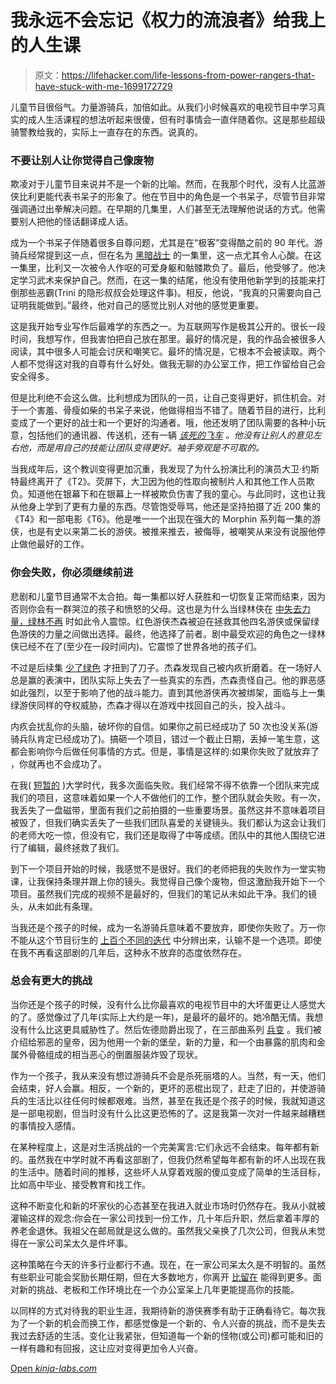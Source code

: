 # 我永远不会忘记《权力的流浪者》给我上的人生课

> 原文：<https://lifehacker.com/life-lessons-from-power-rangers-that-have-stuck-with-me-1699172729>

儿童节目很俗气。力量游骑兵，加倍如此。从我们小时候喜欢的电视节目中学习真实的成人生活课程的想法听起来很傻，但有时事情会一直伴随着你。这是那些超级骑警教给我的，实际上一直存在的东西。说真的。



### 不要让别人让你觉得自己像废物

欺凌对于儿童节目来说并不是一个新的比喻。然而，在我那个时代，没有人比蓝游侠比利更能代表书呆子的形象了。他在节目中的角色是一个书呆子，尽管节目非常强调通过出拳解决问题。在早期的几集里，人们甚至无法理解他说话的方式。他需要别人把他的怪话翻译成人话。

成为一个书呆子伴随着很多自尊问题，尤其是在“极客”变得酷之前的 90 年代。游骑兵经常提到这一点，但在名为 [黑暗战士](http://www.netflix.com/WiPlayer?movieid=70182041&trkid=200109583) 的一集里，这一点尤其令人心酸。在这一集里，比利又一次被令人作呕的可爱身躯和骷髅欺负了。最后，他受够了。他决定学习武术来保护自己。然而，在这一集的结尾，他没有使用他新学到的技能来打倒那些恶霸(Trini 的隐形叔叔会处理这件事)。相反，他说，“我真的只需要向自己证明我能做到。”最终，他对自己的感觉比别人对他的感觉更重要。

这是我开始专业写作后最难学的东西之一。为互联网写作是极其公开的。很长一段时间，我想写作，但我害怕把自己放在那里。最好的情况是，我的作品会被很多人阅读，其中很多人可能会讨厌和嘲笑它。最坏的情况是，它根本不会被读取。两个人都不觉得这对我的自尊有什么好处。做我无聊的办公室工作，把工作留给自己会安全得多。

但是比利绝不会这么做。比利想成为团队的一员，让自己变得更好，抓住机会。对于一个害羞、骨瘦如柴的书呆子来说，他做得相当不错了。随着节目的进行，比利变成了一个更好的战士和一个更好的沟通者。哦，他还发明了团队需要的各种小玩意，包括他们的通讯器、传送机，还有一辆 [*该死的飞车*](http://powerrangers.wikia.com/wiki/RADBUG#RadBug) *。他没有让别人的意见左右他，而是用自己的技能让团队变得更好。袖手旁观是不可取的。*

当我成年后，这个教训变得更加沉重，我发现了为什么扮演比利的演员大卫·约斯特最终离开了《T2》。荧屏下，大卫因为他的性取向被制片人和其他工作人员欺负。知道他在银幕下和在银幕上一样被欺负伤害了我的童心。与此同时，这也让我从他身上学到了更有力量的东西。尽管饱受辱骂，他还是坚持拍摄了近 200 集的《T4》和一部电影《T6》。他是唯一一个出现在强大的 Morphin 系列每一集的游侠，也是有史以来第二长的游侠。被推来推去，被侮辱，被嘲笑从来没有说服他停止做他最好的工作。

### 你会失败，你必须继续前进

悲剧和儿童节目通常不太合拍。每一集都以好人获胜和一切恢复正常而结束，因为否则你会有一群哭泣的孩子和愤怒的父母。这也是为什么当绿林侠在 [中失去力量，绿林不再](http://www.netflix.com/WiPlayer?movieid=70182099&trkid=13467993) 时如此令人震惊。红色游侠杰森被迫在拯救其他四名游侠或保留绿色游侠的力量之间做出选择。最终，他选择了前者。剧中最受欢迎的角色之一绿林侠已经不在了(至少在一段时间内)。它震惊了世界各地的孩子们。

不过是后续集 [少了绿色](http://www.netflix.com/WiPlayer?movieid=70182101&trkid=200109583) 才扭到了刀子。杰森发现自己被内疚折磨着。在一场好人总是赢的表演中，团队实际上失去了一些真实的东西，杰森责怪自己。他的罪恶感如此强烈，以至于影响了他的战斗能力。直到其他游侠再次被绑架，面临与上一集绿游侠同样的夺权威胁，杰森才得以在游戏中找回自己的头，投入战斗。

内疚会扰乱你的头脑，破坏你的自信。如果你之前已经成功了 50 次也没关系(游骑兵队肯定已经成功了)。搞砸一个项目，错过一个截止日期，丢掉一笔生意，这都会影响你今后做任何事情的方式。但是，事情是这样的:如果你失败了就放弃了 ，你就再也不会成功了。

在我( [短暂的](http://lifehacker.com/how-to-get-by-without-a-college-degree-and-when-you-ne-1120356954) )大学时代，我多次面临失败。我们经常不得不依靠一个团队来完成我们的项目，这意味着如果一个人不做他们的工作，整个团队就会失败。有一次，我丢失了一盘磁带，里面有我们之前拍摄的一些重要场景。虽然这并不意味着项目被毁了，但我们确实丢失了一些我们团队喜爱的关键镜头。我们都认为这会让我们的老师大吃一惊，但没有它，我们还是取得了中等成绩。团队中的其他人围绕它进行了编辑，最终拯救了我们。

到下一个项目开始的时候，我感觉不是很好。我们的老师把我的失败作为一堂实物课，让我保持条理并跟上你的镜头。我觉得自己像个废物，但这激励我开始下一个项目。虽然我们完成的视频不是最好的，但我们的笔记从未如此干净。我们的镜头，从未如此有条理。

当我还是个孩子的时候，成为一名游骑兵意味着不要放弃，即使你失败了。万一你不能从这个节目衍生的 [上百个不同的迭代](http://powerrangers.wikia.com/wiki/Power_Rangers_%28series%29#Seasons) 中分辨出来，认输不是一个选项。即使在我不再看这部剧的几年后，这种永不放弃的态度依然存在。

### 总会有更大的挑战

当你还是个孩子的时候，没有什么比你最喜欢的电视节目中的大坏蛋更让人感觉大的了。感觉像过了几年(实际上大约是一年)，是最坏的最坏的。她冷酷无情。我想没有什么比这更具威胁性了。然后佐德勋爵出现了，在三部曲系列 [兵变](http://www.netflix.com/WiPlayer?movieid=70182088&trkid=200109583) 。我们被介绍给邪恶的皇帝，因为他用一个新的堡垒，新的力量，和一个由暴露的肌肉和金属外骨骼组成的相当恶心的倒置服装炸毁了现状。

作为一个孩子，我从来没有想过游骑兵不会是杀死丽塔的人。当然，有一天，他们会结束，好人会赢。相反，一个新的，更坏的恶棍出现了，赶走了旧的，并使游骑兵的生活比以往任何时候都艰难。当然，甚至在我还是个孩子的时候，我就知道这是一部电视剧，但当时没有什么比这更恐怖的了。这是我第一次对一件越来越糟糕的事情投入感情。

在某种程度上，这是对生活挑战的一个完美寓言:它们永远不会结束。每年都有新的。虽然我在中学时就不再看这部剧了，但我仍然希望每年都有新的坏人出现在我的生活中。随着时间的推移，这些坏人从穿着戏服的傻瓜变成了简单的生活目标，比如高中毕业、接受教育和找工作。

这种不断变化和新的坏家伙的心态甚至在我进入就业市场时仍然存在。我从小就被灌输这样的观念:你会在一家公司找到一份工作，几十年后升职，然后拿着丰厚的养老金退休。我祖父在邮局就是这么做的。虽然我父亲换了几次公司，但我从未觉得在一家公司呆太久是件坏事。

这种策略在今天的许多行业都行不通。现在，在一家公司呆太久是不明智的。虽然有些职业可能会奖励长期任期，但在大多数地方，你离开 [比留在](http://lifehacker.com/when-you-need-a-raise-be-prepared-to-quit-5967664) 能得到更多。面对新的挑战、老板和工作环境比在一个办公室呆上几年更能提高你的技能。

以同样的方式对待我的职业生涯，我期待新的游侠赛季有助于正确看待它。每次我为了一个新的机会而换工作，都感觉像是一个新的、令人兴奋的挑战，而不是失去我过去舒适的生活。变化让我紧张，但知道每一个新的怪物(或公司)都可能和旧的一样有趣和有回报，这让应对变得更加令人兴奋。

[Open *kinja-labs.com*](http://kinja-labs.com/related-widget/?posts=1597951611,1505737517,1612615746&title=Recommended%20stories)